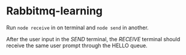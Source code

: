 # Rabbitmq-learning

Run `node receive` in on terminal and `node send` in another.

After the user input in the *SEND* terminal, the *RECEIVE* terminal should receive the same user prompt through the HELLO queue.
